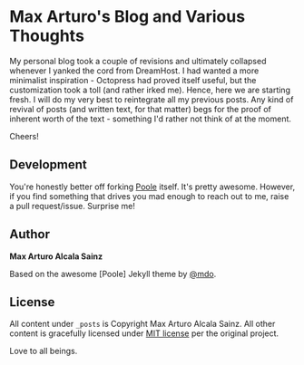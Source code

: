 # Max Arturo's Blog and Various Thoughts

My personal blog took a couple of revisions and ultimately collapsed whenever I yanked the cord from DreamHost. I had wanted a more minimalist inspiration - Octopress had proved itself useful, but the customization took a toll (and rather irked me). Hence, here we are starting fresh. I will do my very best to reintegrate all my previous posts. Any kind of revival of posts (and written text, for that matter) begs for the proof of inherent worth of the text - something I'd rather not think of at the moment. 

Cheers! 

## Development
You're honestly better off forking [Poole](http://demo.getpoole.com) itself. It's pretty awesome.
However, if you find something that drives you mad enough to reach out to me, raise a pull request/issue. Surprise me!

## Author
**Max Arturo Alcala Sainz**

Based on the awesome [Poole] Jekyll theme by [@mdo](https://github.com/mdo).


## License
All content under `_posts` is Copyright Max Arturo Alcala Sainz.
All other content is gracefully licensed under [MIT license](LICENSE.md) per the original project. 

Love to all beings.
